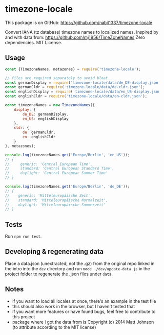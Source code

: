 # timezone-locale

This package is on GitHub: https://github.com/nabil1337/timezone-locale

Convert IANA (tz database) timezone names to localized names.
Inspired by and with data from: https://github.com/mj1856/TimeZoneNames
Zero dependencies. MIT License.

## Usage

```js
const {TimezoneNames, metazones} = require('timezone-locale');

// files are required separately to avoid bloat
const germanDisplay = require('timezone-locale/data/de_DE-display.json');
const germanCldr = require('timezone-locale/data/de-cldr.json');
const englishDisplay = require('timezone-locale/data/en_US-display.json');
const englishCldr = require('timezone-locale/data/en-cldr.json');

const timezoneNames = new TimezoneNames({
    display: {
        de_DE: germanDisplay,
        en_US: englishDisplay
    },
    cldr: {
        de: germanCldr,
        en: englishCldr
    }
}, metazones);

console.log(timezoneNames.get('Europe/Berlin', 'en_US'));
// {
//     generic: 'Central European Time',
//     standard: 'Central European Standard Time',
//     daylight: 'Central European Summer Time'
// }

console.log(timezoneNames.get('Europe/Berlin', 'de_DE'));
// {
//    generic: 'Mitteleuropäische Zeit',
//    standard: 'Mitteleuropäische Normalzeit',
//    daylight: 'Mitteleuropäische Sommerzeit'
// }

```

## Tests

Run `npm run test`.

## Developing & regenerating data

Place a data.json (unextracted, not the .gz) from the original repo linked in the intro into the `dev` directory and run `node ./dev/update-data.js` in the project folder to regenerate the .json files under `data`.

## Notes

* if you want to load all locales at once, there's an example in the test file
* this should also work in the browser, but I haven't tested that
* if you want more features or have found bugs, feel free to contribute to this project
* package where I got the data from is Copyright (c) 2014 Matt Johnson (to attribute according to the MIT license)
